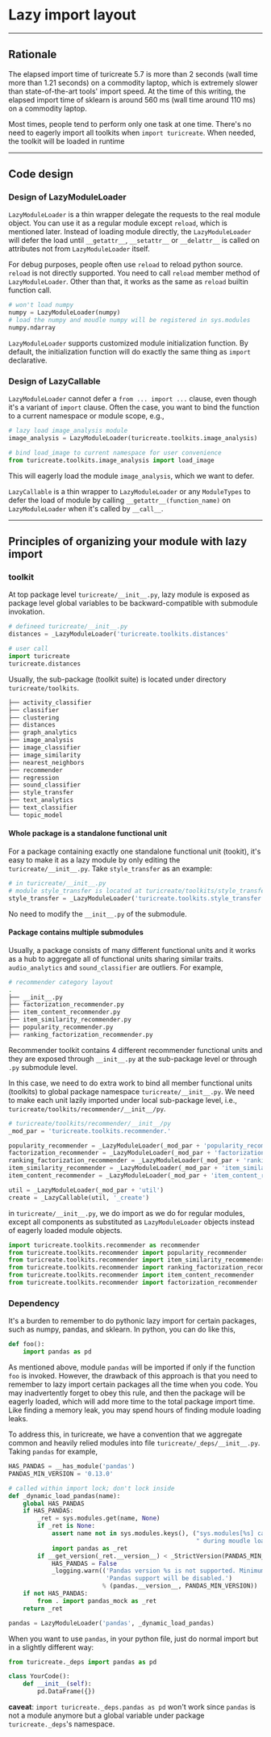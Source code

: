 # Lazy import layout

---

## Rationale

The elapsed import time of turicreate 5.7 is more than 2 seconds (wall time more than 1.21 seconds) on a commodity laptop, which is extremely slower than state-of-the-art tools' import speed. At the time of this writing, the elapsed import time of sklearn is around 560 ms (wall time around 110 ms) on a commodity laptop.

Most times, people tend to perform only one task at one time. There's no need to eagerly import all toolkits when `import turicreate`. When needed, the toolkit will be loaded in runtime

---

## Code design

### Design of LazyModuleLoader

`LazyModuleLoader` is a thin wrapper delegate the requests to the real module object. You can use it as a regular module except `reload`, which is mentioned later. Instead of loading module directly, the `LazyModuleLoader` will defer the load until `__getattr__`, `__setattr__` or `__delattr__` is called on attributes not from `LazyModuleLoader` itself.

For debug purposes, people often use `reload` to reload python source. `reload` is not directly supported. You need to call `reload` member method of `LazyModuleLoader`. Other than that, it works as the same as `reload` builtin function call.

```python
# won't load numpy
numpy = LazyModuleLoader(numpy)
# load the numpy and moudle numpy will be registered in sys.modules
numpy.ndarray
```

`LazyModuleLoader` supports customized module initialization function. By default, the initialization function will do exactly the same thing as `import` declarative.

### Design of LazyCallable

`LazyModuleLoader` cannot defer a `from ... import ...` clause, even though it's a variant of `import` clause. Often the case, you want to bind the function to a current namespace or module scope, e.g.,

```python
# lazy load image_analysis module
image_analysis = LazyModuleLoader(turicreate.toolkits.image_analysis)

# bind load_image to current namespace for user convenience
from turicreate.toolkits.image_analysis import load_image
```

This will eagerly load the module `image_analysis`, which we want to defer.

`LazyCallable` is a thin wrapper to `LazyModuleLoader` or any `ModuleTypes` to defer the load of module by calling `__getattr__(function_name)` on `LazyModuleLoader` when it's called by `__call__`.

---

## Principles of organizing your module with lazy import

### toolkit

At top package level `turicreate/__init__.py`, lazy module is exposed as package level global variables to be backward-compatible with submodule invokation.

```python
# defineed turicreate/__init__.py
distances = _LazyModuleLoader('turicreate.toolkits.distances'

# user call
import turicreate
turicreate.distances
```

Usually, the sub-package (toolkit suite) is located under directory `turicreate/toolkits`.

```bash
├── activity_classifier
├── classifier
├── clustering
├── distances
├── graph_analytics
├── image_analysis
├── image_classifier
├── image_similarity
├── nearest_neighbors
├── recommender
├── regression
├── sound_classifier
├── style_transfer
├── text_analytics
├── text_classifier
└── topic_model
```

#### Whole package is a standalone functional unit

For a package containing exactly one standalone functional unit (tookit), it's easy to make it as a lazy module by only editing the `turicreate/__init__.py`. Take `style_transfer` as an example:

```python
# in turicreate/__init__.py
# module style_transfer is located at turicreate/toolkits/style_transfer
style_transfer = _LazyModuleLoader('turicreate.toolkits.style_transfer'
```

No need to modify the `__init__.py` of the submodule.

#### Package contains multiple submodules

Usually, a package consists of many different functional units and it works as a hub to aggregate all of functional units sharing similar traits. `audio_analytics` and `sound_classifier` are outliers. For example,

```bash
# recommender category layout
.
├── __init__.py
├── factorization_recommender.py
├── item_content_recommender.py
├── item_similarity_recommender.py
├── popularity_recommender.py
├── ranking_factorization_recommender.py
```

Recommender toolkit contains 4 different recommender functional units and they are exposed through `__init__.py` at the sub-package level or through `.py` submodule level.

In this case, we need to do extra work to bind all member functional units (toolkits) to global package namespace `turicreate/__init__.py`. We need to make each unit lazily imported under local sub-package level, i.e., `turicreate/toolkits/recommender/__init__/py`.

```python
# turicreate/toolkits/recommender/__init__/py
_mod_par = 'turicreate.toolkits.recommender.'

popularity_recommender = _LazyModuleLoader(_mod_par + 'popularity_recommender')
factorization_recommender = _LazyModuleLoader(_mod_par + 'factorization_recommender')
ranking_factorization_recommender = _LazyModuleLoader(_mod_par + 'ranking_factorization_recommender')
item_similarity_recommender = _LazyModuleLoader(_mod_par + 'item_similarity_recommender')
item_content_recommender = _LazyModuleLoader(_mod_par + 'item_content_recommender')

util = _LazyModuleLoader(_mod_par + 'util')
create = _LazyCallable(util, '_create')
```

in `turicreate/__init__.py`, we do import as we do for regular modules, except all components as substituted as `LazyModuleLoader` objects instead of eagerly loaded module objects.

```python
import turicreate.toolkits.recommender as recommender
from turicreate.toolkits.recommender import popularity_recommender
from turicreate.toolkits.recommender import item_similarity_recommender
from turicreate.toolkits.recommender import ranking_factorization_recommender
from turicreate.toolkits.recommender import item_content_recommender
from turicreate.toolkits.recommender import factorization_recommender
```

### Dependency

It's a burden to remember to do pythonic lazy import for certain packages, such as numpy, pandas, and sklearn. In python, you can do like this,

```python
def foo():
    import pandas as pd
```

As mentioned above, module `pandas` will be imported if only if the function `foo` is invoked. However, the drawback of this approach is that you need to remember to lazy import certain packages all the time when you code. You may inadvertently forget to obey this rule, and then the package will be eagerly loaded, which will add more time to the total package import time. Like finding a memory leak, you may spend hours of finding module loading leaks.

To address this, in turicreate, we have a convention that we aggregate common and heavily relied modules into file `turicreate/_deps/__init__.py`. Taking `pandas` for example,

```python
HAS_PANDAS = __has_module('pandas')
PANDAS_MIN_VERSION = '0.13.0'

# called within import lock; don't lock inside
def _dynamic_load_pandas(name):
    global HAS_PANDAS
    if HAS_PANDAS:
        _ret = sys.modules.get(name, None)
        if _ret is None:
            assert name not in sys.modules.keys(), ("sys.modules[%s] cannot be None"
                                                    " during moudle loading" % name)
            import pandas as _ret
        if __get_version(_ret.__version__) < _StrictVersion(PANDAS_MIN_VERSION):
            HAS_PANDAS = False
            _logging.warn(('Pandas version %s is not supported. Minimum required version: %s. '
                           'Pandas support will be disabled.')
                          % (pandas.__version__, PANDAS_MIN_VERSION))
    if not HAS_PANDAS:
        from . import pandas_mock as _ret
    return _ret

pandas = LazyModuleLoader('pandas', _dynamic_load_pandas)
```

When you want to use `pandas`, in your python file, just do normal import but in a slightly different way:

```python
from turicreate._deps import pandas as pd

class YourCode():
    def __init__(self):
        pd.DataFrame({})
```

__caveat__: `import turicreate._deps.pandas as pd` won't work since `pandas` is not a module anymore but a global variable under package `turicreate._deps`'s namespace.
